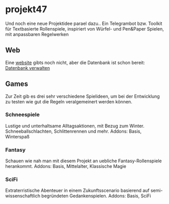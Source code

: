 # projekt47
Und noch eine neue Projektidee parael dazu.. Ein Telegrambot bzw. Toolkit für Textbasierte Rollenspiele, inspiriert von Würfel- und Pen&amp;Paper Spielen, mit anpassbaren Regelwerken

## Web
Eine [website](https://telebotter.sarbot.de/projekt47/) gibts noch nicht, aber die Datenbank ist schon bereit:
[Datenbank verwalten](https://telebotter.sarbot.de/admin/projekt47/)

## Games
Zur Zeit gib es drei sehr verschiedene Spielideen, um bei der Entwicklung zu testen wie gut die Regeln veralgemeinert werden können.

### Schneespiele
Lustige und unterhaltsame Alltagsaktionen, mit Bezug zum Winter. Schneeballschlachten, Schlittenrennen und mehr.
Addons: Basis, Winterspaß

### Fantasy
Schauen wie nah man mit diesem Projekt an uebliche Fantasy-Rollenspiele herankommt.
Addons: Basis, Mittelalter, Klassische Magie

### SciFi
Extraterristische Abenteuer in einem Zukunftsscenario basierend auf semi-wissenschaftlich begründeten Gedankenspielen.
Addons: Basis, SciFi
